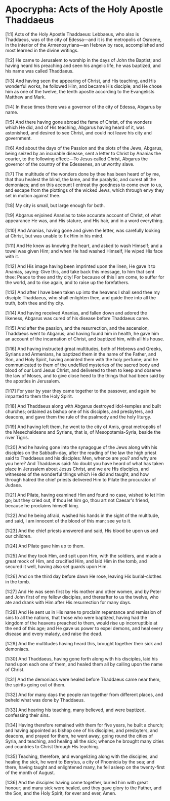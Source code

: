 # Apocrypha: Acts of the Holy Apostle Thaddaeus

[1:1] Acts of the Holy Apostle Thaddaeus:  Lebbaeus, who also is Thaddaeus, was of the city of Edessa—and it is the metropolis of Osroene, in the interior of the Armenosyrians—an Hebrew by race, accomplished and most learned in the divine writings.

[1:2] He came to Jerusalem to worship in the days of John the Baptist; and having heard his preaching and seen his angelic life, he was baptized, and his name was called Thaddaeus.

[1:3] And having seen the appearing of Christ, and His teaching, and His wonderful works, he followed Him, and became His disciple; and He chose him as one of the twelve, the tenth apostle according to the Evangelists Matthew and Mark.

[1:4] In those times there was a governor of the city of Edessa, Abgarus by name.

[1:5] And there having gone abroad the fame of Christ, of the wonders which He did, and of His teaching, Abgarus having heard of it, was astonished, and desired to see Christ, and could not leave his city and government.

[1:6] And about the days of the Passion and the plots of the Jews, Abgarus, being seized by an incurable disease, sent a letter to Christ by Ananias the courier, to the following effect:—To Jesus called Christ, Abgarus the governor of the country of the Edessenes, an unworthy slave.

[1:7] The multitude of the wonders done by thee has been heard of by me, that thou healest the blind, the lame, and the paralytic, and curest all the demoniacs; and on this account I entreat thy goodness to come even to us, and escape from the plottings of the wicked Jews, which through envy they set in motion against thee.

[1:8] My city is small, but large enough for both.

[1:9] Abgarus enjoined Ananias to take accurate account of Christ, of what appearance He was, and His stature, and His hair, and in a word everything.

[1:10] And Ananias, having gone and given the letter, was carefully looking at Christ, but was unable to fix Him in his mind.

[1:11] And He knew as knowing the heart, and asked to wash Himself; and a towel was given Him; and when He had washed Himself, He wiped His face with it.

[1:12] And His image having been imprinted upon the linen, He gave it to Ananias, saying:  Give this, and take back this message, to him that sent thee:  Peace to thee and thy city!  For because of this I am come, to suffer for the world, and to rise again, and to raise up the forefathers.

[1:13] And after I have been taken up into the heavens I shall send thee my disciple Thaddaeus, who shall enlighten thee, and guide thee into all the truth, both thee and thy city.

[1:14] And having received Ananias, and fallen down and adored the likeness, Abgarus was cured of his disease before Thaddaeus came.

[1:15] And after the passion, and the resurrection, and the ascension, Thaddaeus went to Abgarus; and having found him in health, he gave him an account of the incarnation of Christ, and baptized him, with all his house.

[1:16] And having instructed great multitudes, both of Hebrews and Greeks, Syrians and Armenians, he baptized them in the name of the Father, and Son, and Holy Spirit, having anointed them with the holy perfume; and he communicated to them of the undefiled mysteries of the sacred body and blood of our Lord Jesus Christ, and delivered to them to keep and observe the law of Moses, and to give close heed to the things that had been said by the apostles in Jerusalem.

[1:17] For year by year they came together to the passover, and again he imparted to them the Holy Spirit.

[1:18] And Thaddaeus along with Abgarus destroyed idol-temples and built churches; ordained as bishop one of his disciples, and presbyters, and deacons, and gave them the rule of the psalmody and the holy liturgy.

[1:19] And having left them, he went to the city of Amis, great metropolis of the Mesechaldeans and Syrians, that is, of Mesopotamia-Syria, beside the river Tigris.

[1:20] And he having gone into the synagogue of the Jews along with his disciples on the Sabbath-day, after the reading of the law the high priest said to Thaddaeus and his disciples:  Men, whence are you? and why are you here?  And Thaddaeus said:  No doubt you have heard of what has taken place in Jerusalem about Jesus Christ, and we are His disciples, and witnesses of the wonderful things which He did and taught, and how through hatred the chief priests delivered Him to Pilate the procurator of Judaea.

[1:21] And Pilate, having examined Him and found no case, wished to let Him go; but they cried out, If thou let him go, thou art not Caesar's friend, because he proclaims himself king.

[1:22] And he being afraid, washed his hands in the sight of the multitude, and said, I am innocent of the blood of this man; see ye to it.

[1:23] And the chief priests answered and said, His blood be upon us and our children.

[1:24] And Pilate gave him up to them.

[1:25] And they took Him, and spit upon Him, with the soldiers, and made a great mock of Him, and crucified Him, and laid Him in the tomb, and secured it well, having also set guards upon Him.

[1:26] And on the third day before dawn He rose, leaving His burial-clothes in the tomb.

[1:27] And He was seen first by His mother and other women, and by Peter and John first of my fellow disciples, and thereafter to us the twelve, who ate and drank with Him after His resurrection for many days.

[1:28] And He sent us in His name to proclaim repentance and remission of sins to all the nations, that those who were baptized, having had the kingdom of the heavens preached to them, would rise up incorruptible at the end of this age; and He gave us power to expel demons, and heal every disease and every malady, and raise the dead.

[1:29] And the multitudes having heard this, brought together their sick and demoniacs.

[1:30] And Thaddaeus, having gone forth along with his disciples, laid his hand upon each one of them, and healed them all by calling upon the name of Christ.

[1:31] And the demoniacs were healed before Thaddaeus came near them, the spirits going out of them.

[1:32] And for many days the people ran together from different places, and beheld what was done by Thaddaeus.

[1:33] And hearing his teaching, many believed, and were baptized, confessing their sins.

[1:34] Having therefore remained with them for five years, he built a church; and having appointed as bishop one of his disciples, and presbyters, and deacons, and prayed for them, he went away, going round the cities of Syria, and teaching, and healing all the sick; whence he brought many cities and countries to Christ through His teaching.

[1:35] Teaching, therefore, and evangelizing along with the disciples, and healing the sick, he went to Berytus, a city of Phoenicia by the sea; and there, having taught and enlightened many, he fell asleep on the twenty-first of the month of August.

[1:36] And the disciples having come together, buried him with great honour; and many sick were healed, and they gave glory to the Father, and the Son, and the Holy Spirit, for ever and ever,  Amen.

